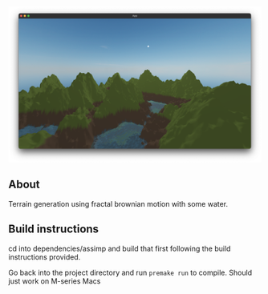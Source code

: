![alt text](https://github.com/Hassan-Ibrahim-1/terrain/blob/master/demo-image/demo.png)

## About
Terrain generation using fractal brownian motion with some water.

## Build instructions
cd into dependencies/assimp and build that first following the build instructions provided.

Go back into the project directory and run `premake run` to compile. Should just work on M-series Macs
